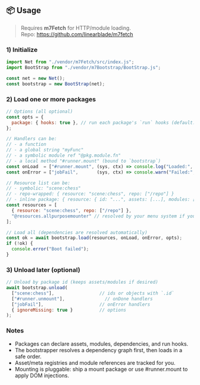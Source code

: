 ## 📦 Usage

> Requires **m7Fetch** for HTTP/module loading.  
> Repo: https://github.com/linearblade/m7fetch

### 1) Initialize
```js
import Net from "./vendor/m7Fetch/src/index.js";
import BootStrap from "./vendor/m7Bootstrap/BootStrap.js";

const net = new Net();
const bootstrap = new BootStrap(net);
```

### 2) Load one or more packages
```js
// Options (all optional)
const opts = {
  package: { hooks: true }, // run each package's `run` hooks (default: true)
};

// Handlers can be:
// - a function
// - a global string "myFunc"
// - a symbolic module ref "@pkg.module.fn"
// - a local method "#runner.mount" (bound to `bootstrap`)
const onLoad  = ["#runner.mount", (sys, ctx) => console.log("Loaded:", ctx.results)];
const onError = ["jobFail",       (sys, ctx) => console.warn("Failed:", ctx.failed, ctx.err)];

// Resource list can be:
// - symbolic: "scene:chess"
// - repo-wrapped: { resource: "scene:chess", repo: ["/repo"] }
// - inline package: { resource: { id: "...", assets: [...], modules: [...] } }
const resources = [
  { resource: "scene:chess", repo: ["/repo"] },
  "@resources.allpurposemounter" // resolved by your menu system if you use one
];

// Load all (dependencies are resolved automatically)
const ok = await bootstrap.load(resources, onLoad, onError, opts);
if (!ok) {
  console.error("Boot failed");
}
```

### 3) Unload later (optional)
```js
// Unload by package id (keeps assets/modules if desired)
await bootstrap.unload(
  ["scene:chess"],                 // ids or objects with `.id`
  ["#runner.unmount"],               // onDone handlers
  ["jobFail"],                     // onError handlers
  { ignoreMissing: true }          // options
);
```

### Notes
- Packages can declare assets, modules, dependencies, and run hooks.
- The bootstrapper resolves a dependency graph first, then loads in a safe order.
- Asset/meta registries and module references are tracked for you.
- Mounting is pluggable: ship a mount package or use #runner.mount to apply DOM injections.

